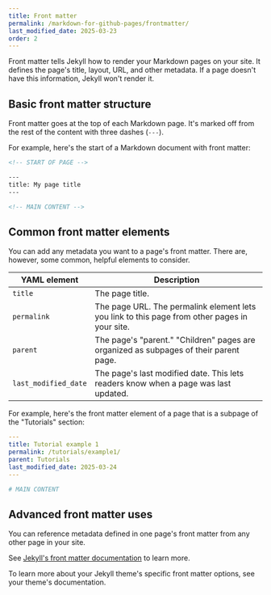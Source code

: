 ```yaml
---
title: Front matter
permalink: /markdown-for-github-pages/frontmatter/
last_modified_date: 2025-03-23
order: 2
---
```


Front matter tells Jekyll how to render your Markdown pages on your site. It defines the page's title, layout, URL, and other metadata. If a page doesn't have this information, Jekyll won't render it.

## Basic front matter structure

Front matter goes at the top of each Markdown page. It's marked off from the rest of the content with three dashes (`---`).

For example, here's the start of a Markdown document with front matter:

```md
<!-- START OF PAGE -->

---
title: My page title
---

<!-- MAIN CONTENT -->
```

## Common front matter elements

You can add any metadata you want to a page's front matter. There are, however, some common, helpful elements to consider.

| YAML element | Description |
|----------|-------------|
| `title` | The page title. |
| `permalink` | The page URL. The permalink element lets you link to this page from other pages in your site. |
| `parent` | The page's "parent." "Children" pages are organized as subpages of their parent page. |
| `last_modified_date` | The page's last modified date. This lets readers know when a page was last updated. |

For example, here's the front matter element of a page that is a subpage of the "Tutorials" section:

```yaml
---
title: Tutorial example 1
permalink: /tutorials/example1/
parent: Tutorials
last_modified_date: 2025-03-24
---

# MAIN CONTENT
```

## Advanced front matter uses

You can reference metadata defined in one page's front matter from any other page in your site.

See [Jekyll's front matter documentation](https://jekyllrb.com/docs/front-matter/) to learn more.

To learn more about your Jekyll theme's specific front matter options, see your theme's documentation.

